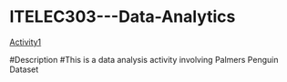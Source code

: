 # ITELEC303---Data-Analytics

[Activity1](https://github.com/program-med/ITELEC303---Data-Analytics)

#Description
#This is a data analysis activity involving Palmers Penguin Dataset

